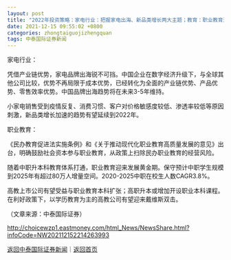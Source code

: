 ```yaml
---
layout: post
title: "2022年投资策略：家电行业：把握家电出海、新品类增长两大主题；教育：职业教育迈入黄金发展期"
date: 2021-12-15 09:55:02 +0800
categories: zhongtaiguojizhengquan
tags: 中泰国际证券新闻
---
```

<p>家电行业：</p>
 <p>凭借产业链优势，家电品牌出海锐不可挡。中国企业在数字经济升级下，与全球其他公司比较，优势不再局限于成本优势，已经转化为全面的产业链优势、产品优势、零售效率优势。中国品牌出海趋势将在未来3-5年维持。</p>
 <p>小家电销售受到疫情反复、消费习惯、客户对价格敏感度较低、渗透率较低等原因刺激，新品类增长加速的趋势有望延续到2022年。</p>
 <p>职业教育：</p>
 <p>《民办教育促进法实施条例》和《关于推动现代化职业教育高质量发展的意见》出台，明确鼓励社会资本参与职业教育，从政策上扫除民办职业教育的经营风险。</p>
 <p>随着中职升本科教育体系打通，职业教育迎来发展黄金期。保守预计中职学生规模到2025年有超过80万人增量空间。2020-2025中职在校生人数CAGR3.8%。</p>
 <p>高教上市公司有望受益与职业教育本科扩张；高职升本或增加开设职业本科课程。在利好政策下，以学历教育为主的高教公司有望迎来戴维斯双击。</p><p class="em_media">（文章来源：中泰国际证券）</p>

<http://choicewzp1.eastmoney.com/html_News/NewsShare.html?infoCode=NW202112152214263993>

[返回中泰国际证券新闻](//finews.withounder.com/category/zhongtaiguojizhengquan.html)｜[返回首页](//finews.withounder.com/)